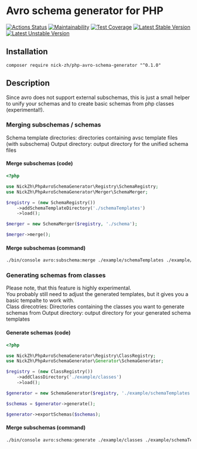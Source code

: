 # Avro schema generator for PHP
[![Actions Status](https://github.com/nick-zh/php-avro-schema-generator/workflows/CI/badge.svg)](https://github.com/nick-zh/php-avro-schema-generator/workflows/CI/badge.svg)
[![Maintainability](https://api.codeclimate.com/v1/badges/937e14c63beb08885c70/maintainability)](https://codeclimate.com/github/nick-zh/php-avro-schema-generator/maintainability)
[![Test Coverage](https://api.codeclimate.com/v1/badges/937e14c63beb08885c70/test_coverage)](https://codeclimate.com/github/nick-zh/php-avro-schema-generator/test_coverage)
[![Latest Stable Version](https://poser.pugx.org/nick-zh/php-avro-schema-generator/v/stable)](https://packagist.org/packages/nick-zh/php-avro-schema-generator)
[![Latest Unstable Version](https://poser.pugx.org/nick-zh/php-avro-schema-generator/v/unstable)](https://packagist.org/packages/nick-zh/php-avro-schema-generator)

## Installation
```
composer require nick-zh/php-avro-schema-generator "^0.1.0"
```

## Description
Since avro does not support external subschemas, this is just a small
helper to unify your schemas and to create basic schemas from php classes (experimental!).

### Merging subschemas / schemas
Schema template directories: directories containing avsc template files (with subschema)
Output directory: output directory for the unified schema files

#### Merge subschemas (code)
```php
<?php

use NickZh\PhpAvroSchemaGenerator\Registry\SchemaRegistry;
use NickZh\PhpAvroSchemaGenerator\Merger\SchemaMerger;

$registry = (new SchemaRegistry())
    ->addSchemaTemplateDirectory('./schemaTemplates')
    ->load();

$merger = new SchemaMerger($registry, './schema');

$merger->merge();

```

#### Merge subschemas (command)
```bash
./bin/console avro:subschema:merge ./example/schemaTemplates ./example/schema
```

### Generating schemas from classes
Please note, that this feature is highly experimental.  
You probably still need to adjust the generated templates, but it gives you a basic tempalte to work with.  
Class direcotries: Directories containing the classes you want to generate schemas from
Output directory: output directory for your generated schema templates

#### Generate schemas (code)
```php
<?php

use NickZh\PhpAvroSchemaGenerator\Registry\ClassRegistry;
use NickZh\PhpAvroSchemaGenerator\Generator\SchemaGenerator;

$registry = (new ClassRegistry())
    ->addClassDirectory('./example/classes')
    ->load();

$generator = new SchemaGenerator($registry, './example/schemaTemplates');

$schemas = $generator->generate();

$generator->exportSchemas($schemas);

```

#### Merge subschemas (command)
```bash
./bin/console avro:schema:generate ./example/classes ./example/schemaTemplates
```
